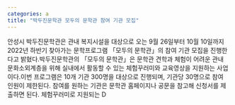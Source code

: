 ```yaml
---
categories: a
title: "박두진문학관 모두의 문학관 참여 기관 모집"
---
```

안성시 박두진문학관은 관내 복지시설을 대상으로 오는 9월 26일부터 10월 10일까지 2022년 하반기 찾아가는 문학프로그램 「모두의 문학관」의 참여 기관 모집을 진행한다고 밝혔다.박두진문학관의 「모두의 문학관」은 문학관 견학과 체험이 어려운 관내 문화소외계층을 위해 실내에서 활동할 수 있는 체험꾸러미와 교육영상을 지원하는 사업이다.이번 프로그램은 10개 기관 300명을 대상으로 진행되며, 기관당 30명으로 참여 인원이 제한된다. 참여를 원하는 기관은 문학관 홈페이지나 공문을 참고해 신청서를 제출하면 된다. 체험꾸러미로 지원되는 D